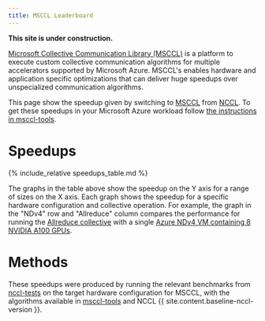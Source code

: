 ```yaml
---
title: MSCCL Leaderboard
---
```


**This site is under construction.**

[Microsoft Collective Communication Library (MSCCL)](https://github.com/microsoft/msccl) is a platform to execute custom
collective communication algorithms for multiple accelerators supported by Microsoft Azure. MSCCL's enables hardware and
application specific optimizations that can deliver huge speedups over unspecialized communication algorithms.

This page show the speedup given by switching to [MSCCL](https://github.com/microsoft/msccl) from [NCCL](https://github.com/NVIDIA/nccl). To get these speedups in your Microsoft Azure workload
follow [the instructions in msccl-tools](https://github.com/microsoft/msccl-tools#readme).

# Speedups

{% include_relative speedups_table.md %}

The graphs in the table above show the speedup on the Y axis for a range of sizes on the X axis. Each graph shows the
speedup for a specific hardware configuration and collective operation. For example, the graph in the "NDv4" row and
"Allreduce" column compares the performance for running the [Allreduce
collective](https://en.wikipedia.org/wiki/Collective_operation#All-Reduce_[5]) with a single [Azure NDv4 VM containing 8
NVIDIA A100 GPUs](https://docs.microsoft.com/en-us/azure/virtual-machines/nda100-v4-series).

# Methods

These speedups were produced by running the relevant benchmarks from [nccl-tests](https://github.com/NVIDIA/nccl-tests)
on the target hardware configuration for MSCCL, with the algorithms available in [msccl-tools](https://github.com/microsoft/msccl-tools) and NCCL {{ site.content.baseline-nccl-version }}.